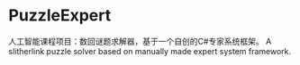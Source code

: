 # PuzzleExpert
人工智能课程项目：数回谜题求解器，基于一个自创的C#专家系统框架。
A slitherlink puzzle solver based on manually made expert system framework.
